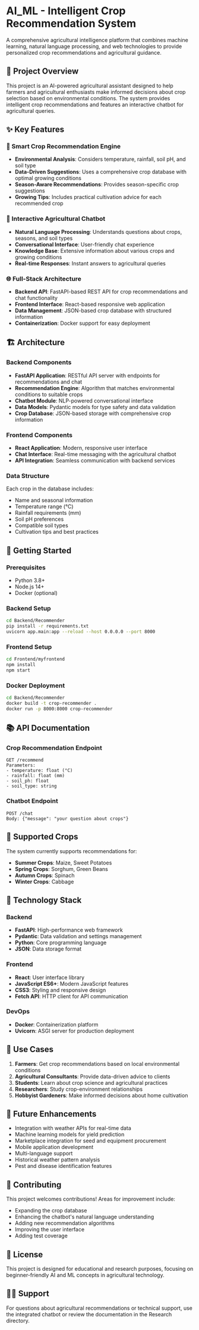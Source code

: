 # AI_ML - Intelligent Crop Recommendation System

A comprehensive agricultural intelligence platform that combines machine learning, natural language processing, and web technologies to provide personalized crop recommendations and agricultural guidance.

## 🌱 Project Overview

This project is an AI-powered agricultural assistant designed to help farmers and agricultural enthusiasts make informed decisions about crop selection based on environmental conditions. The system provides intelligent crop recommendations and features an interactive chatbot for agricultural queries.

## ✨ Key Features

### 🎯 Smart Crop Recommendation Engine
- **Environmental Analysis**: Considers temperature, rainfall, soil pH, and soil type
- **Data-Driven Suggestions**: Uses a comprehensive crop database with optimal growing conditions
- **Season-Aware Recommendations**: Provides season-specific crop suggestions
- **Growing Tips**: Includes practical cultivation advice for each recommended crop

### 🤖 Interactive Agricultural Chatbot
- **Natural Language Processing**: Understands questions about crops, seasons, and soil types
- **Conversational Interface**: User-friendly chat experience
- **Knowledge Base**: Extensive information about various crops and growing conditions
- **Real-time Responses**: Instant answers to agricultural queries

### 🌐 Full-Stack Architecture
- **Backend API**: FastAPI-based REST API for crop recommendations and chat functionality
- **Frontend Interface**: React-based responsive web application
- **Data Management**: JSON-based crop database with structured information
- **Containerization**: Docker support for easy deployment

## 🏗️ Architecture

### Backend Components
- **FastAPI Application**: RESTful API server with endpoints for recommendations and chat
- **Recommendation Engine**: Algorithm that matches environmental conditions to suitable crops
- **Chatbot Module**: NLP-powered conversational interface
- **Data Models**: Pydantic models for type safety and data validation
- **Crop Database**: JSON-based storage with comprehensive crop information

### Frontend Components
- **React Application**: Modern, responsive user interface
- **Chat Interface**: Real-time messaging with the agricultural chatbot
- **API Integration**: Seamless communication with backend services

### Data Structure
Each crop in the database includes:
- Name and seasonal information
- Temperature range (°C)
- Rainfall requirements (mm)
- Soil pH preferences
- Compatible soil types
- Cultivation tips and best practices

## 🚀 Getting Started

### Prerequisites
- Python 3.8+
- Node.js 14+
- Docker (optional)

### Backend Setup
```bash
cd Backend/Recommender
pip install -r requirements.txt
uvicorn app.main:app --reload --host 0.0.0.0 --port 8000
```

### Frontend Setup
```bash
cd Frontend/myfrontend
npm install
npm start
```

### Docker Deployment
```bash
cd Backend/Recommender
docker build -t crop-recommender .
docker run -p 8000:8000 crop-recommender
```

## 📚 API Documentation

### Crop Recommendation Endpoint
```
GET /recommend
Parameters:
- temperature: float (°C)
- rainfall: float (mm)
- soil_ph: float
- soil_type: string
```

### Chatbot Endpoint
```
POST /chat
Body: {"message": "your question about crops"}
```

## 🌾 Supported Crops

The system currently supports recommendations for:
- **Summer Crops**: Maize, Sweet Potatoes
- **Spring Crops**: Sorghum, Green Beans  
- **Autumn Crops**: Spinach
- **Winter Crops**: Cabbage

## 🔬 Technology Stack

### Backend
- **FastAPI**: High-performance web framework
- **Pydantic**: Data validation and settings management
- **Python**: Core programming language
- **JSON**: Data storage format

### Frontend
- **React**: User interface library
- **JavaScript ES6+**: Modern JavaScript features
- **CSS3**: Styling and responsive design
- **Fetch API**: HTTP client for API communication

### DevOps
- **Docker**: Containerization platform
- **Uvicorn**: ASGI server for production deployment

## 🎯 Use Cases

1. **Farmers**: Get crop recommendations based on local environmental conditions
2. **Agricultural Consultants**: Provide data-driven advice to clients
3. **Students**: Learn about crop science and agricultural practices
4. **Researchers**: Study crop-environment relationships
5. **Hobbyist Gardeners**: Make informed decisions about home cultivation

## 🔮 Future Enhancements

- Integration with weather APIs for real-time data
- Machine learning models for yield prediction
- Marketplace integration for seed and equipment procurement
- Mobile application development
- Multi-language support
- Historical weather pattern analysis
- Pest and disease identification features

## 🤝 Contributing

This project welcomes contributions! Areas for improvement include:
- Expanding the crop database
- Enhancing the chatbot's natural language understanding
- Adding new recommendation algorithms
- Improving the user interface
- Adding test coverage

## 📄 License

This project is designed for educational and research purposes, focusing on beginner-friendly AI and ML concepts in agricultural technology.

## 🙋‍♂️ Support

For questions about agricultural recommendations or technical support, use the integrated chatbot or review the documentation in the Research directory.

